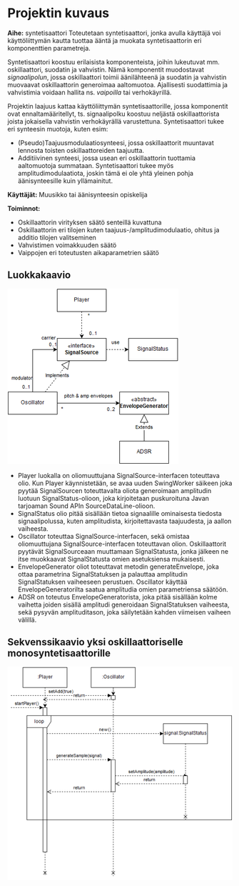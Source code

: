 # Projektin kuvaus
**Aihe:** syntetisaattori
Toteutetaan syntetisaattori, jonka avulla käyttäjä voi käyttöliittymän kautta tuottaa ääntä ja muokata syntetisaattorin eri komponenttien parametreja.

Syntetisaattori koostuu erilaisista komponenteista, joihin lukeutuvat mm. oskillaattori, suodatin ja vahvistin. Nämä komponentit muodostavat *signaalipolun*, jossa oskillaattori toimii äänilähteenä ja suodatin ja vahvistin muovaavat oskillaattorin generoimaa aaltomuotoa. Ajallisesti suodattimia ja vahvistimia voidaan hallita ns. *vaipoilla* tai verhokäyrillä.

Projektin laajuus kattaa käyttöliittymän syntetisaattorille, jossa komponentit ovat ennaltamääritellyt, ts. signaalipolku koostuu neljästä oskillaattorista joista jokaisella vahvistin verhokäyrällä varustettuna. Syntetisaattori tukee eri synteesin muotoja, kuten esim:
- (Pseudo)Taajuusmodulaatiosynteesi, jossa oskillaattorit muuntavat lennosta toisten oskillaattoreiden taajuutta.
- Additiivinen synteesi, jossa usean eri oskillaattorin tuottamia aaltomuotoja summataan.
Syntetisaattori tukee myös amplitudimodulaatiota, joskin tämä ei ole yhtä yleinen pohja äänisynteesille kuin yllämainitut.

**Käyttäjät:** Muusikko tai äänisynteesin opiskelija

**Toiminnot:**

- Oskillaattorin virityksen säätö senteillä kuvattuna
- Oskillaattorin eri tilojen kuten taajuus-/amplitudimodulaatio, ohitus ja additio tilojen valitseminen
- Vahvistimen voimakkuuden säätö
- Vaippojen eri toteutusten aikaparametrien säätö


## Luokkakaavio
![Luokkakaavio](luokkakaavio.png)
- Player luokalla on oliomuuttujana SignalSource-interfacen toteuttava olio.
Kun Player käynnistetään, se avaa uuden SwingWorker säikeen joka pyytää SignalSourcen toteuttavalta oliota generoimaan amplitudin luotuun SignalStatus-olioon, joka kirjoitetaan puskuroituna Javan tarjoaman Sound APIn SourceDataLine-olioon.
- SignalStatus olio pitää sisällään tietoa signaalille ominaisesta tiedosta signaalipolussa, kuten amplitudista, kirjoitettavasta taajuudesta, ja aallon vaiheesta.
- Oscillator toteuttaa SignalSource-interfacen, sekä omistaa oliomuuttujana SignalSource-interfacen toteuttavan olion. Oskillaattorit pyytävät SignalSourceaan muuttamaan SignalStatusta, jonka jälkeen ne itse muokkaavat SignalStatusta omien asetuksiensa mukaisesti.
- EnvelopeGenerator oliot toteuttavat metodin generateEnvelope, joka ottaa parametrina SignalStatuksen ja palauttaa amplitudin SignalStatuksen vaiheeseen perustuen. Oscillator käyttää EnvelopeGeneratorilta saatua amplitudia omien parametriensa säätöön.
- ADSR on toteutus EnvelopeGeneratorista, joka pitää sisällään kolme vaihetta joiden sisällä amplitudi generoidaan SignalStatuksen vaiheesta, sekä pysyvän amplituditason, joka säilytetään kahden viimeisen vaiheen välillä.

## Sekvenssikaavio yksi oskillaattoriselle monosyntetisaattorille
![Sekvenssikaavio](sekvenssikaavio.png)


